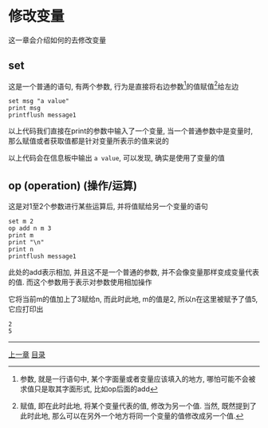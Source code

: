 # 修改变量
这一章会介绍如何的去修改变量

set
---
这是一个普通的语句, 有两个参数, 行为是直接将右边参数[^1]的值赋值[^2]给左边

```
set msg "a value"
print msg
printflush message1
```
以上代码我们直接在print的参数中输入了一个变量,
当一个普通参数中是变量时, 那么赋值或者获取值都是针对变量所表示的值来说的

以上代码会在信息板中输出 `a value`, 可以发现, 确实是使用了变量的值


op (operation) (操作/运算)
---
这是对1至2个参数进行某些运算后, 并将值赋给另一个变量的语句

```
set m 2
op add n m 3
print m
print "\n"
print n
printflush message1
```

此处的add表示相加, 并且这不是一个普通的参数, 并不会像变量那样变成变量代表的值.
而这个参数用于表示对参数使用相加操作

它将当前m的值加上了3赋给n, 而此时此地, m的值是2, 所以n在这里被赋予了值5,
它应打印出
```
2
5
```


[^1]: 参数, 就是一行语句中, 某个字面量或者变量应该填入的地方,
      哪怕可能不会被求值[^3]只是取其字面形式, 比如op后面的add

[^2]: 赋值, 即在此时此地, 将某个变量代表的值, 修改为另一个值.
      当然, 既然提到了此时此地,
      那么可以在另外一个地方将同一个变量的值修改成另一个值.

[^3]: 求值, 比如去得到一个变量所代表的值, 或者去设置一个变量的值


---
[上一章](./03-what-is-variable.md)
[目录](./README.md)
